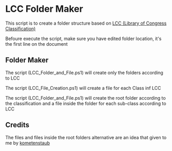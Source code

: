# LCC Folder Maker
This script is to create a folder structure based on <a href="https://www.loc.gov/catdir/cpso/lcco/">LCC (Library of Congress Classification)</a>


Befoure execute the script, make sure you have edited folder location, it's the first line on the document

## Folder Maker

The script (LCC_Folder_and_File.ps1) will create only the folders according to LCC

The script (LCC_File_Creation.ps1) will create a file for each Class inf LCC

The script (LCC_Folder_and_File.ps1) will create the root folder according to the classification and a file inside the folder for each sub-class according to LCC


## Credits 

The files and files inside the root folders alternative are an idea that given to me by <a href="https://github.com/kometenstaub/">kometenstaub</a>
